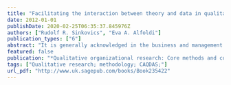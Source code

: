 ```yaml
---
title: "Facilitating the interaction between theory and data in qualitative research using CAQDAS"
date: 2012-01-01
publishDate: 2020-02-25T06:35:37.845976Z
authors: ["Rudolf R. Sinkovics", "Eva A. Alfoldi"]
publication_types: ["6"]
abstract: "It is generally acknowledged in the business and management literature that qualitative research tends to be ‘messy’. In contrast to the typical linear structure of the quantitative research task (find or develop a theory, gather empirical data, confirm or disconfirm the theory), qualitative findings often emerge through a complex process of gradual evolution, driven by the interaction between theory and data. This iterative, cyclical process can be considered a hallmark of qualitative research. It lies at the heart of terms such as evolution of perspective (Peshkin, 1985), zipping (Orton, 1997), systematic combining (Dubois & Gadde, 2002), cycles of deliberation (McGaughey, 2004, 2007) and the term we adopt in this chapter, progressive focusing (Parlett & Hamilton, 1972; Stake, 1981, 1995). Our aim is to demonstrate how such an inherently ‘messy’ process can be made more manageable and rigorous through the use of CAQDAS. We acknowledge potential dangers in the indiscriminate and overly mechanistic use of CAQDAS (Hesse-Biber, 1996; Marshall, 2001). However, drawing on the example of a research project carried out by one of the authors, we illustrate ways to use CAQDAS in fruitful way to make non-linear research processes more systematic and add to both flexibility and rigour (Sinkovics, Penz, & Ghauri, 2008)."
featured: false
publication: "*Qualitative organizational research: Core methods and current challenges*"
tags: ["Qualitative research; methodology; CAQDAS;"]
url_pdf: "http://www.uk.sagepub.com/books/Book235422"
---
```



